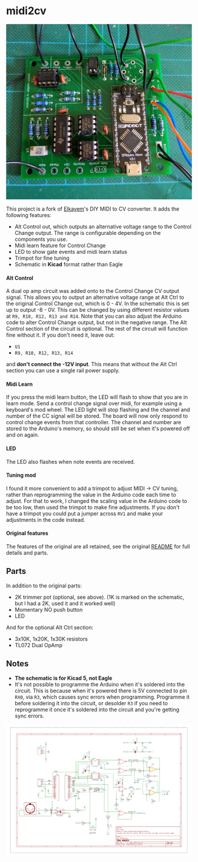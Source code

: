 # midi2cv

<img src="./images/IMG_20210424_145514.jpg" alt="midi2cv" width="800">



This project is a fork of [Elkayem](https://github.com/elkayem/midi2cv)'s DIY MIDI to CV converter. It adds the following features:

* Alt Control out, which outputs an alternative voltage range to the Control Change output. The range is configurable depending on the components you use.
* Midi learn feature for Control Change
* LED to show gate events and midi learn status
* Trimpot for fine tuning
* Schematic in **Kicad** format rather than Eagle


#### Alt Control
A dual op amp circuit was added onto to the Control Change CV output signal. This allows you to output an alternative voltage range at Alt Ctrl to the original Control Change out, which is 0 - 4V.
In the schematic this is set up to output -8 - 0V. This can be changed by using different resistor values at `R9, R10, R12, R13 and R14`.
Note that you can also adjust the Arduino code to alter Control Change output, but not in the negative range. 
The Alt Control section of the circuit is optional. The rest of the circuit will function fine without it. If you don't need it, leave out:

* `U1`
* `R9, R10, R12, R13, R14`

and **don't connect the -12V input**. This means that without the Alt Ctrl section you can use a single rail power supply.


#### Midi Learn
If you press the midi learn button, the LED will flash to show that you are in learn mode. Send a control change signal over midi, for example using a keyboard's mod wheel.
The LED light will stop flashing and the channel and number of the CC signal will be stored. The board will now only respond to control change events from that controller.
The channel and number are stored to the Arduino's memory, so should still be set when it's powered off and on again.

#### LED
The LED also flashes when note events are received.

#### Tuning mod
I found it more convenient to add a trimpot to adjust MIDI -> CV tuning, rather than reprogramming the value in the Arduino code each time to adjust. For that to work, I changed the scaling value in the Arduino code to be too low, then used the trimpot to make fine adjustments.
If you don't have a trimpot you could put a jumper across `RV1` and make your adjustments in the code instead.

#### Original features
The features of the original are all retained, see the original [README](https://github.com/elkayem/midi2cv) for full details and parts.

## Parts
In addition to the original parts:

* 2K trimmer pot (optional, see above). (1K is marked on the schematic, but I had a 2K, used it and it worked well)
* Momentary NO push button
* LED

And for the optional Alt Ctrl section:

* 3x10K, 1x20K, 1x30K resistors
* TL072 Dual OpAmp

## Notes
- **The schematic is for Kicad 5, not Eagle** 
- It's not possible to programme the Arduino when it's soldered into the circuit. This is because when it's powered there is 5V connected to pin `RX0`, via `R3`, which causes sync errors when programming. 
Programme it before soldering it into the circuit, or desolder `R3` if you need to reprogramme it once it's soldered into the circuit and you're getting sync errors.

<img src="./images/schematic.png" alt="midi2cv schematic" width="800">



